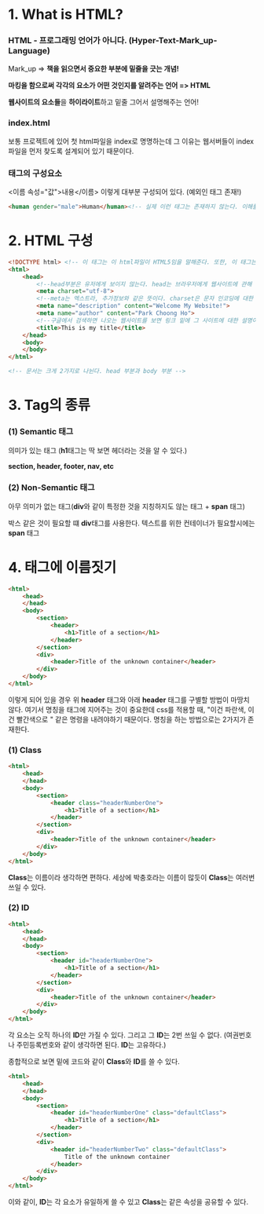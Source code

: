 # 1. What is HTML?

### HTML - 프로그래밍 언어가 아니다. (Hyper-Text-Mark_up-Language)

Mark_up  =>  **책을 읽으면서 중요한 부분에 밑줄을 긋는 개념!**

**마킹을 함으로써 각각의 요소가 어떤 것인지를 알려주는 언어  =>  HTML** 

**웹사이트의 요소들**을 **하이라이트**하고 밑줄 그어서 설명해주는 언어!



### index.html

보통 프로젝트에 있어 첫 html파일을 index로 명명하는데 그 이유는 웹서버들이 index 파일을 먼저 찾도록 설계되어 있기 때문이다.



### 태그의 구성요소

<이름 속성="값">내용</이름> 이렇게 대부분 구성되어 있다. (예외인 태그 존재!)

```html
<human gender="male">Human</human><!-- 실제 이런 태그는 존재하지 않는다. 이해를 돕기위한 예시 일뿐-->
```





# 2. HTML 구성

```html
<!DOCTYPE html> <!-- 이 태그는 이 html파일이 HTML5임을 말해준다. 또한, 이 태그는 self-contained 태그로서 스스로 열고 닫는 태그이다.(그 자체로 정보를 제공하기 때문에 이런 방식으로 작성)-->
<html>
    <head>
        <!--head부분은 유저에게 보이지 않는다. head는 브라우저에게 웹사이트에 관해 필요한 정보를 제공하는 태그이다.-->
        <meta charset="utf-8"> 
        <!--meta는 엑스트라, 추가정보와 같은 뜻이다. charset은 문자 인코딩에 대한 정보를 내포한다.-->
        <meta name="description" content="Welcome My Website!">
        <meta name="author" content="Park Choong Ho"> 
        <!--구글에서 검색하면 나오는 웹사이트를 보면 링크 밑에 그 사이트에 대한 설명이 나온다. 그걸 위해 사용하는 속성 다양한 종류의 meta태그가 존재한다. 어떤 태그는 트웨터, 네이버, 페이스북 등 특정 플랫폼만을 위해 존재하기도 함.-->
        <title>This is my title</title>
    </head>
    <body>
    </body>
</html>

<!-- 문서는 크게 2가지로 나뉜다. head 부분과 body 부분 -->
```





# 3. Tag의 종류

### (1) Semantic 태그

의미가 있는 태그 (**h1**태그는 딱 보면 헤더라는 것을 알 수 있다.)

**section, header, footer, nav, etc**



### (2) Non-Semantic 태그

아무 의미가 없는 태그(**div**와 같이 특정한 것을 지칭하지도 않는 태그 + **span** 태그)

박스 같은 것이 필요할 떄 **div**태그를 사용한다. 텍스트를 위한 컨테이너가 필요할시에는 **span** 태그





# 4. 태그에 이름짓기

```html
<html>
    <head>
    </head>
    <body>
        <section>
        	<header>
            	<h1>Title of a section</h1>
            </header>
        </section>
        <div>
            <header>Title of the unknown container</header>
        </div>
    </body>
</html>
```

이렇게 되어 있을 경우 위 **header** 태그와 아래 **header** 태그를 구별할 방법이 마땅치 않다. 여기서 명칭을 태그에 지어주는 것이 중요한데 css를 적용할 때, "이건 파란색, 이건 빨간색으로 " 같은 명령을 내려야하기 때문이다. 명칭을 하는 방법으로는 2가지가 존재한다.

### (1) Class

```html
<html>
    <head>
    </head>
    <body>
        <section>
        	<header class="headerNumberOne">
            	<h1>Title of a section</h1>
            </header>
        </section>
        <div>
            <header>Title of the unknown container</header>
        </div>
    </body>
</html>
```

**Class**는 이름이라 생각하면 편하다. 세상에 박충호라는 이름이 많듯이 **Class**는 여러번 쓰일 수 있다.



### (2) ID

```html
<html>
    <head>
    </head>
    <body>
        <section>
        	<header id="headerNumberOne">
            	<h1>Title of a section</h1>
            </header>
        </section>
        <div>
            <header>Title of the unknown container</header>
        </div>
    </body>
</html>
```

각 요소는 오직 하나의 **ID**만 가질 수 있다. 그리고 그 **ID**는 2번 쓰일 수 없다. (여권번호나 주민등록번호와 같이 생각하면 된다. **ID**는 고유하다.)

종합적으로 보면 밑에 코드와 같이 **Class**와 **ID**를 쓸 수 있다.

```html
<html>
    <head>
    </head>
    <body>
        <section>
        	<header id="headerNumberOne" class="defaultClass">
            	<h1>Title of a section</h1>
            </header>
        </section>
        <div>
            <header id="headerNumberTwo" class="defaultClass">
                Title of the unknown container
            </header>
        </div>
    </body>
</html>
```

이와 같이, **ID**는 각 요소가 유일하게 쓸 수 있고 **Class**는 같은 속성을 공유할 수 있다. 